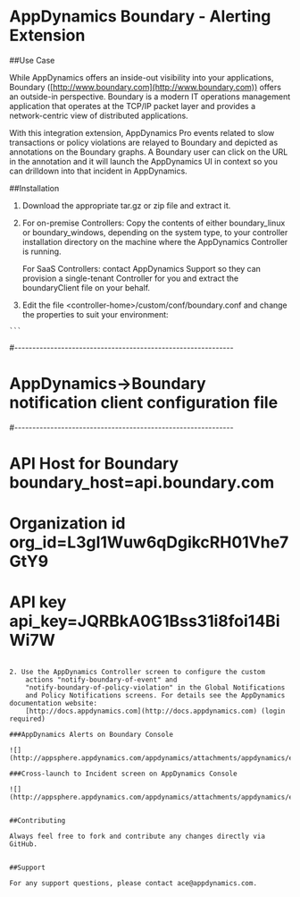 # AppDynamics Boundary - Alerting Extension

##Use Case

While AppDynamics offers an inside-out visibility into your
applications, Boundary 
([http://www.boundary.com](http://www.boundary.com)) offers an
outside-in perspective. Boundary is a modern IT operations management application that operates at the
TCP/IP packet layer and provides a network-centric view of distributed applications.

With this integration extension, AppDynamics Pro events related to slow transactions or policy violations 
are relayed to Boundary and depicted as
annotations on the Boundary graphs. A Boundary user can click on the URL
in the annotation and it will launch the AppDynamics UI in context
so you can drilldown into that incident in AppDynamics.

##Installation 

1.  Download the appropriate tar.gz or zip file and extract it.
2.  For on-premise Controllers: Copy the contents of either boundary\_linux or boundary_windows, depending on the system type, to your 
controller installation directory on the machine where the AppDynamics Controller is running.
   
     For SaaS Controllers: contact AppDynamics Support so they can provision a single-tenant Controller for you and extract the boundaryClient file on your behalf.
2.   Edit the file \<controller-home\>/custom/conf/boundary.conf and
    change the properties to suit your environment:

    ```
#------------------------------------------------------------- 
# AppDynamics->Boundary notification client configuration file
#------------------------------------------------------------- 
# API Host for Boundary boundary_host=api.boundary.com 
# Organization id org_id=L3gI1Wuw6qDgikcRH01Vhe7GtY9 
# API key api_key=JQRBkA0G1Bss31i8foi14BiWi7W 
```

2. Use the AppDynamics Controller screen to configure the custom
    actions "notify-boundary-of-event" and
    "notify-boundary-of-policy-violation" in the Global Notifications
    and Policy Notifications screens. For details see the AppDynamics documentation website:
    [http://docs.appdynamics.com](http://docs.appdynamics.com) (login required)

###AppDynamics Alerts on Boundary Console

![](http://appsphere.appdynamics.com/appdynamics/attachments/appdynamics/extensions/7/7/boundary_01.png)

###Cross-launch to Incident screen on AppDynamics Console

![](http://appsphere.appdynamics.com/appdynamics/attachments/appdynamics/extensions/7/8/boundary_02.png)


##Contributing

Always feel free to fork and contribute any changes directly via GitHub.


##Support

For any support questions, please contact ace@appdynamics.com.
